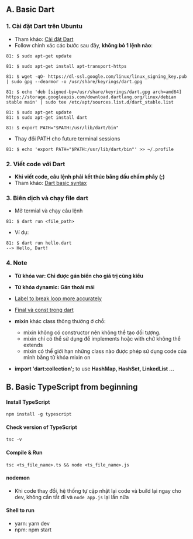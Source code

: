 ## A. Basic Dart 
### 1. Cài đặt Dart trên Ubuntu 
- Tham khảo: [Cài đặt Dart](https://dart.dev/get-dart)
- Follow chính xác các bước sau đây, **không bỏ 1 lệnh nào**: 
```
81: $ sudo apt-get update

81: $ sudo apt-get install apt-transport-https
 
81: $ wget -qO- https://dl-ssl.google.com/linux/linux_signing_key.pub | sudo gpg --dearmor -o /usr/share/keyrings/dart.gpg
 
81: $ echo 'deb [signed-by=/usr/share/keyrings/dart.gpg arch=amd64] https://storage.googleapis.com/download.dartlang.org/linux/debian stable main' | sudo tee /etc/apt/sources.list.d/dart_stable.list
```

```
81: $ sudo apt-get update
81: $ sudo apt-get install dart
```

```
81: $ export PATH="$PATH:/usr/lib/dart/bin"
```

- Thay đổi PATH cho future terminal sessions
```
81: $ echo 'export PATH="$PATH:/usr/lib/dart/bin"' >> ~/.profile
```

### 2. Viết code với Dart
- **Khi viết code, câu lệnh phải kết thúc bằng dấu chấm phẩy (;)**
- Tham khảo: [Dart basic syntax](https://www.raywenderlich.com/books/dart-apprentice/v1.0/chapters/1-hello-dart)

### 3. Biên dịch và chạy file dart 
- Mở termial và chạy câu lệnh 
```
81: $ dart run <file_path>
```
- Ví dụ: 
```
81: $ dart run hello.dart 
--> Hello, Dart!
```

### 4. Note
- **Từ khóa var: Chỉ được gán biến cho giá trị cùng kiểu**
- **Từ khóa dynamic: Gán thoải mái**
- [Label to break loop more accurately](https://www.tutorialspoint.com/dart_programming/dart_programming_loops.htm)

- [Final và const trong dart](https://linhta.dev/blog/final-va-const-trong-dart/#update)

- **mixin** khác class thông thường ở chỗ:
    - mixin không có constructor nên không thể tạo đối tượng.
    - mixin chỉ có thể sử dụng để implements hoặc with chứ không thể extends
    - mixin có thể giới hạn những class nào được phép sử dụng code của mình bằng từ khóa mixin on

- **import 'dart:collection';** to use **HashMap, HashSet, LinkedList ...**

## B. Basic TypeScript from beginning

#### Install TypeScript
```npm install -g typescript```

#### Check version of TypeScript
```tsc -v```

#### Compile & Run
```tsc <ts_file_name>.ts && node <ts_file_name>.js```

#### nodemon
* Khi code thay đổi, hệ thống tự cập nhật lại code và build lại ngay cho dev, không cần tắt đi và ```node app.js``` lại lần nữa

#### Shell to run
* yarn: yarn dev
* npm: npm start